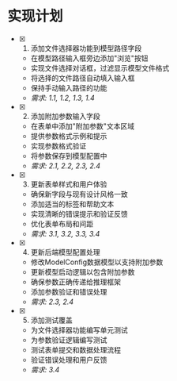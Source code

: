 # 实现计划

- [x] 1. 添加文件选择器功能到模型路径字段
  - 在模型路径输入框旁边添加"浏览"按钮
  - 实现文件选择对话框，过滤显示模型文件格式
  - 将选择的文件路径自动填入输入框
  - 保持手动输入路径的功能
  - _需求: 1.1, 1.2, 1.3, 1.4_

- [x] 2. 添加附加参数输入字段
  - 在表单中添加"附加参数"文本区域
  - 提供参数格式示例和提示
  - 实现参数格式验证
  - 将参数保存到模型配置中
  - _需求: 2.1, 2.2, 2.3, 2.4_

- [x] 3. 更新表单样式和用户体验
  - 确保新字段与现有设计风格一致
  - 添加适当的标签和帮助文本
  - 实现清晰的错误提示和验证反馈
  - 优化表单布局和间距
  - _需求: 3.1, 3.2, 3.3, 3.4_

- [x] 4. 更新后端模型配置处理
  - 修改ModelConfig数据模型以支持附加参数
  - 更新模型启动逻辑以包含附加参数
  - 确保参数正确传递给推理框架
  - 添加参数验证和错误处理
  - _需求: 2.3, 2.4_

- [x] 5. 添加测试覆盖
  - 为文件选择器功能编写单元测试
  - 为参数验证逻辑编写测试
  - 测试表单提交和数据处理流程
  - 验证错误处理和用户反馈
  - _需求: 3.4_